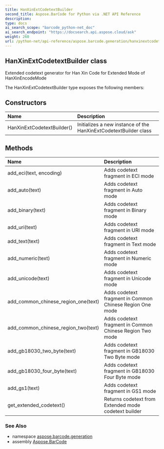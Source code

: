 ```yaml
---
title: HanXinExtCodetextBuilder
second_title: Aspose.BarCode for Python via .NET API Reference
description: 
type: docs
ai_search_scope: "barcode_python-net_doc"
ai_search_endpoint: "https://docsearch.api.aspose.cloud/ask"
weight: 260
url: /python-net/api-reference/aspose.barcode.generation/hanxinextcodetextbuilder/
---
```


## HanXinExtCodetextBuilder class

Extended codetext generator for Han Xin Code for Extended Mode of HanXinEncodeMode

The HanXinExtCodetextBuilder type exposes the following members:
## Constructors
| Name | Description |
| :- | :- |
|HanXinExtCodetextBuilder()|Initializes a new instance of the HanXinExtCodetextBuilder class|
## Methods
| Name | Description |
| :- | :- |
|add_eci(text, encoding)|Adds codetext fragment in ECI mode|
|add_auto(text)|Adds codetext fragment in Auto mode|
|add_binary(text)|Adds codetext fragment in Binary mode|
|add_uri(text)|Adds codetext fragment in URI mode|
|add_text(text)|Adds codetext fragment in Text mode|
|add_numeric(text)|Adds codetext fragment in Numeric mode|
|add_unicode(text)|Adds codetext fragment in Unicode mode|
|add_common_chinese_region_one(text)|Adds codetext fragment in Common Chinese Region One mode|
|add_common_chinese_region_two(text)|Adds codetext fragment in Common Chinese Region Two mode|
|add_gb18030_two_byte(text)|Adds codetext fragment in GB18030 Two Byte mode|
|add_gb18030_four_byte(text)|Adds codetext fragment in GB18030 Four Byte mode|
|add_gs1(text)|Adds codetext fragment in GS1 mode|
|get_extended_codetext()|Returns codetext from Extended mode codetext builder|

### See Also

* namespace [aspose.barcode.generation](/barcode/python-net/api-reference/aspose.barcode.generation/)
* assembly [Aspose.BarCode](/barcode/python-net/api-reference/)

